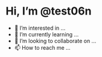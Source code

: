 # Hi, I’m @test06n
- 👀 I’m interested in ...
- 🌱 I’m currently learning ...
- 💞️ I’m looking to collaborate on ...
- 📫 How to reach me ...

<!---
test06n/test06n is a ✨ special ✨ repository because its `README.md` (this file) appears on your GitHub profile.
You can click the Preview link to take a look at your changes.
--->
